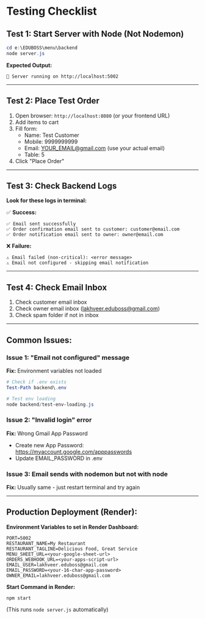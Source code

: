 # Testing Checklist

## Test 1: Start Server with Node (Not Nodemon)

```powershell
cd e:\EDUBOSS\menu\backend
node server.js
```

**Expected Output:**
```
🚀 Server running on http://localhost:5002
```

---

## Test 2: Place Test Order

1. Open browser: `http://localhost:8080` (or your frontend URL)
2. Add items to cart
3. Fill form:
   - Name: Test Customer
   - Mobile: 9999999999
   - Email: YOUR_EMAIL@gmail.com (use your actual email)
   - Table: 5
4. Click "Place Order"

---

## Test 3: Check Backend Logs

**Look for these logs in terminal:**

✅ **Success:**
```
✅ Email sent successfully
✅ Order confirmation email sent to customer: customer@email.com
✅ Order notification email sent to owner: owner@email.com
```

❌ **Failure:**
```
⚠️ Email failed (non-critical): <error message>
⚠️ Email not configured - skipping email notification
```

---

## Test 4: Check Email Inbox

1. Check customer email inbox
2. Check owner email inbox (lakhveer.eduboss@gmail.com)
3. Check spam folder if not in inbox

---

## Common Issues:

### Issue 1: "Email not configured" message
**Fix:** Environment variables not loaded
```powershell
# Check if .env exists
Test-Path backend\.env

# Test env loading
node backend/test-env-loading.js
```

### Issue 2: "Invalid login" error
**Fix:** Wrong Gmail App Password
- Create new App Password: https://myaccount.google.com/apppasswords
- Update EMAIL_PASSWORD in .env

### Issue 3: Email sends with nodemon but not with node
**Fix:** Usually same - just restart terminal and try again

---

## Production Deployment (Render):

**Environment Variables to set in Render Dashboard:**
```
PORT=5002
RESTAURANT_NAME=My Restaurant
RESTAURANT_TAGLINE=Delicious Food, Great Service
MENU_SHEET_URL=<your-google-sheet-url>
ORDERS_WEBHOOK_URL=<your-apps-script-url>
EMAIL_USER=lakhveer.eduboss@gmail.com
EMAIL_PASSWORD=<your-16-char-app-password>
OWNER_EMAIL=lakhveer.eduboss@gmail.com
```

**Start Command in Render:**
```
npm start
```
(This runs `node server.js` automatically)
